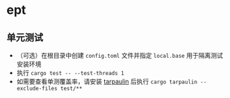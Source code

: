 # ept
## 单元测试
* （可选）在根目录中创建 `config.toml` 文件并指定 `local.base` 用于隔离测试安装环境
* 执行 `cargo test -- --test-threads 1`
* 如需要查看单测覆盖率，请安装 [tarpaulin](https://github.com/xd009642/tarpaulin) 后执行 `cargo tarpaulin --exclude-files test/**`